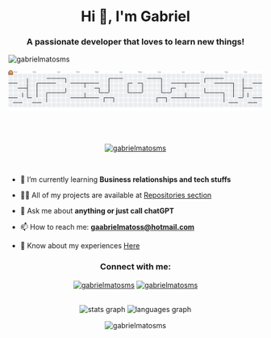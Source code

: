 <h1 align="center">Hi 👋, I'm Gabriel</h1>
<h3 align="center">A passionate developer that loves to learn new things!</h3>

<p align="left"> <img src="https://komarev.com/ghpvc/?username=gabrielmatosms&label=Profile%20views&color=0e75b6&style=flat" alt="gabrielmatosms" /> </p>

<picture>
  <source media="(prefers-color-scheme: dark)" srcset="https://raw.githubusercontent.com/gabrielmatosms/gabrielmatosms/output/pacman-contribution-graph-dark.svg">
  <source media="(prefers-color-scheme: light)" srcset="https://raw.githubusercontent.com/gabrielmatosms/gabrielmatosms/output/pacman-contribution-graph.svg">
  <img alt="pacman contribution graph" src="https://raw.githubusercontent.com/gabrielmatosms/gabrielmatosms/output/pacman-contribution-graph.svg">
</picture>

<br/><br/>

<p align="center"> <a href="https://github.com/ryo-ma/github-profile-trophy"><img src="https://github-profile-trophy.vercel.app/?username=gabrielmatosms&theme=darkhub&row=2&column=3&margin-w=15&margin-h=15" alt="gabrielmatosms" /></a> </p>

<br/>

- 🌱 I’m currently learning **Business relationships and tech stuffs**

- 👨‍💻 All of my projects are available at [Repositories section](https://github.com/gabrielmatosms?tab=repositories)

- 💬 Ask me about **anything or just call chatGPT**

- 📫 How to reach me: **gaabrielmatoss@hotmail.com**

- 📄 Know about my experiences <a href="https://gabrielmatos.dev" target="_blank">Here</a>

<h3 align="center">Connect with me:</h3>
<p align="center">
<a href="https://www.linkedin.com/in/gabrielmms/" target="_blank"><img align="center" src="https://raw.githubusercontent.com/rahuldkjain/github-profile-readme-generator/master/src/images/icons/Social/linked-in-alt.svg" alt="gabrielmatosms" height="30" width="40" /></a>
<a href="https://instagram.com/gabrielmatosms" target="_blank"><img align="center" src="https://raw.githubusercontent.com/rahuldkjain/github-profile-readme-generator/master/src/images/icons/Social/instagram.svg" alt="gabrielmatosms" height="30" width="40" /></a>
</p>
<br/>

<div align="center">
  <img src="https://github-readme-stats.vercel.app/api?username=gabrielmatosms&hide_title=false&hide_rank=false&show_icons=true&include_all_commits=true&count_private=true&disable_animations=false&theme=dark&locale=en&hide_border=false&order=1" height="150" alt="stats graph"  />
  <img src="https://github-readme-stats.vercel.app/api/top-langs?username=gabrielmatosms&locale=en&hide_title=false&layout=compact&card_width=320&langs_count=5&theme=dark&hide_border=false&order=2" height="150" alt="languages graph"  />
  <p><img align="center" src="https://github-readme-streak-stats.herokuapp.com/?user=gabrielmatosms&theme=dark" alt="gabrielmatosms" /></p>
</div>

<br/>
